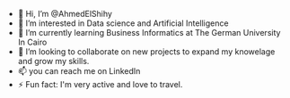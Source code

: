 - 👋 Hi, I’m @AhmedElShihy
- 👀 I’m interested in Data science and Artificial Intelligence
- 🌱 I’m currently learning Business Informatics at The German University In Cairo 
- 💞️ I’m looking to collaborate on new projects to expand my knowelage and grow my skills.
- 📫 you can reach me on LinkedIn
- ⚡ Fun fact: I'm very active and love to travel.

<!---
AhmedElShihy/AhmedElShihy is a ✨ special ✨ repository because its `README.md` (this file) appears on your GitHub profile.
You can click the Preview link to take a look at your changes.
--->
